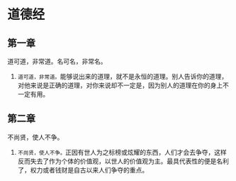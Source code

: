 # 道德经

## 第一章

道可道，非常道。名可名，非常名。



1. `道可道，非常道。`能够说出来的道理，就不是永恒的道理。别人告诉你的道理，对他来说是正确的道理，对你来说却不一定是，因为别人的道理在你的身上不一定有用。

## 第二章

不尚贤，使人不争。



1. `不尚贤，使人不争。`正因有世人为之标榜或炫耀的东西，人们才会去争夺，这样反而失去了作为个体的价值观，以世人的价值观为主。最具代表性的便是名利了，权力或者钱财是自古以来人们争夺的重点。